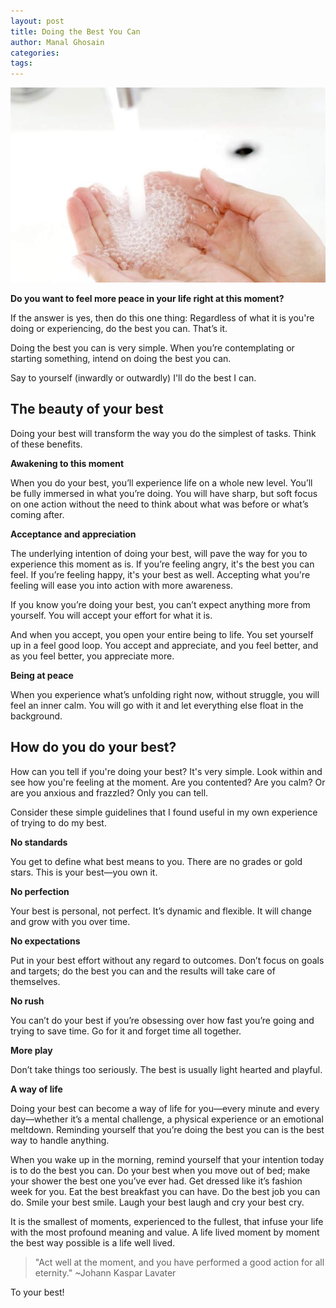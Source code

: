 ```yaml
---
layout: post
title: Doing the Best You Can
author: Manal Ghosain
categories:
tags:
---
```


![Washing hands](/images/wash.jpg)

**Do you want to feel more peace in your life right at this moment?** 

If the answer is yes, then do this one thing: Regardless of what it is you're doing or experiencing, do the best you can. That’s it. 

Doing the best you can is very simple. When you’re contemplating or starting something, intend on doing the best you can. 

Say to yourself (inwardly or outwardly) I'll do the best I can. 

## The beauty of your best

Doing your best will transform the way you do the simplest of tasks. Think of these benefits. 

**Awakening to this moment**

When you do your best, you’ll experience life on a whole new level. You’ll be fully immersed in what you’re doing. You will have sharp, but soft focus on one action without the need to think about what was before or what’s coming after. 

**Acceptance and appreciation** 

The underlying intention of doing your best, will pave the way for you to experience this moment as is. If you’re feeling angry, it's the best you can feel. If you’re feeling happy, it's your best as well. Accepting what you're feeling will ease you into action with more awareness. 

If you know you’re doing your best, you can’t expect anything more from yourself. You will accept your effort for what it is. 

And when you accept, you open your entire being to life. You set yourself up in a feel good loop. You accept and appreciate, and you feel better, and as you feel better, you appreciate more. 

**Being at peace** 

When you experience what’s unfolding right now, without struggle, you will feel an inner calm. You will go with it and let everything else float in the background. 

## How do you do your best?

How can you tell if you're doing your best? It's very simple. Look within and see how you're feeling at the moment. Are you contented? Are you calm? Or are you anxious and frazzled? Only you can tell. 

Consider these simple guidelines that I found useful in my own experience of trying to do my best. 

**No standards** 

You get to define what best means to you. There are no grades or gold stars. This is your best—you own it. 

**No perfection**

 Your best is personal, not perfect. It’s dynamic and flexible. It will change and grow with you over time. 

**No expectations** 

Put in your best effort without any regard to outcomes. Don’t focus on goals and targets; do the best you can and the results will take care of themselves. 

**No rush** 

You can’t do your best if you’re obsessing over how fast you’re going and trying to save time. Go for it and forget time all together. 

**More play** 

Don’t take things too seriously. The best is usually light hearted and playful.

**A way of life** 

Doing your best can become a way of life for you—every minute and every day—whether it’s a mental challenge, a physical experience or an emotional meltdown. Reminding yourself that you’re doing the best you can is the best way to handle anything.

When you wake up in the morning, remind yourself that your intention today is to do the best you can. Do your best when you move out of bed; make your shower the best one you’ve ever had. Get dressed like it’s fashion week for you. Eat the best breakfast you can have. Do the best job you can do. Smile your best smile. Laugh your best laugh and cry your best cry.

It is the smallest of moments, experienced to the fullest, that infuse your life with the most profound meaning and value. A life lived moment by moment the best way possible is a life well lived.

> "Act well at the moment, and you have performed a good action for all eternity." ~Johann Kaspar Lavater

To your best!